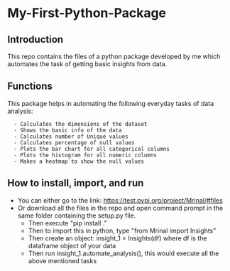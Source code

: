 # My-First-Python-Package

## Introduction
This repo contains the files of a python package developed by me which automates the task of getting basic insights from data. 

## Functions
This package helps in automating the following everyday tasks of data analysis:

      - Calculates the dimensions of the dataset
      - Shows the basic info of the data
      - Calculates number of Unique values
      - Calculates percentage of null values
      - Plots the bar chart for all categorical columns
      - Plots the histogram for all numeric columns
      - Makes a heatmap to show the null values
      
## How to install, import, and run
- You can either go to the link: https://test.pypi.org/project/Mrinal/#files
- Or download all the files in the repo and open command prompt in the same folder containing the
  setup.py file. 
  - Then execute "pip install ."
  - Then to import this in python, type "from Mrinal import Insights"
  - Then create an object: insight_1 = Insights(df) where df is the dataframe object of your data
  - Then run insight_1.automate_analysis(), this would execute all the above mentioned tasks
